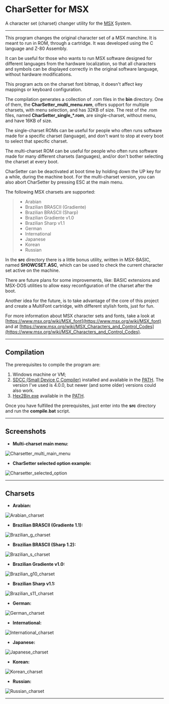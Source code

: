 # CharSetter for MSX

A character set (charset) changer utility for the [MSX](https://en.wikipedia.org/wiki/MSX) System. 

***

This program changes the original character set of a MSX manchine. It is meant to run in ROM, through a cartridge. It was developed using the C language and Z-80 Assembly. 

It can be useful for those who wants to run MSX software designed for different languages from the hardware localization, so that all characters and symbols can be displayed correctly in the original software language, without hardware modifications.
  
This program acts on the charset font bitmap, it doesn't affect key mappings or keyboard configuration.
  
The compilation generates a collection of .rom files in the **bin** directory. One of them, the **CharSetter_multi_menu.rom**, offers support for multiple charsets, with menu selection, and has 32KB of size. The rest of the .rom files, named **CharSetter_single_\*.rom**, are single-charset, without menu, and have 16KB of size.

The single-charset ROMs can be useful for people who often runs software made for a specific charset (language), and don't want to stop at every boot to select that specific charset.

The multi-charset ROM can be useful for people who often runs software made for many different charsets (languages), and/or don't bother selecting the charset at every boot.

CharSetter can be deactivated at boot time by holding down the UP key for a while, during the machine boot. For the multi-charset version, you can also abort CharSetter by pressing ESC at the main menu.

The following MSX charsets are supported:

>* Arabian
>* Brazilian BRASCII (Gradiente)
>* Brazilian BRASCII (Sharp)
>* Brazilian Gradiente v1.0
>* Brazilian Sharp v1.1
>* German
>* International
>* Japanese
>* Korean
>* Russian

In the **src** directory there is a little bonus utility, written in MSX-BASIC, named **SHOWCSET.ASC**, which can be used to check the current character set active on the machine.

There are future plans for some improvements, like: BASIC extensions and MSX-DOS utilities to allow easy reconfiguration of the charset after the boot.

Another idea for the future, is to take advantage of the core of this project and create a MultiFont cartridge, with different stylish fonts, just for fun.

For more information about MSX character sets and fonts, take a look at [https://www.msx.org/wiki/MSX_font](https://www.msx.org/wiki/MSX_font) and at [https://www.msx.org/wiki/MSX_Characters_and_Control_Codes](https://www.msx.org/wiki/MSX_Characters_and_Control_Codes).

***

Compilation
-----------

The prerequisites to compile the program are:
1) Windows machine or VM;
2) [SDCC (Small Device C Compiler)](<http://sdcc.sourceforge.net/>) installed and available in the [PATH](<https://en.wikipedia.org/wiki/PATH_(variable)>). The version I've used is 4.0.0, but newer (and some older) versions could also work.
3) [Hex2Bin.exe](<http://hex2bin.sourceforge.net/>) available in the [PATH](<https://en.wikipedia.org/wiki/PATH_(variable)>).

Once you have fulfilled the prerequisites, just enter into the **src** directory and run the **compile.bat** script.

***

Screenshots
-----------

- **Multi-charset main menu:**

![Charsetter_multi_main_menu](images/Charsetter_multi_main_menu.png)

- **CharSetter selected option example:**

![Charsetter_selected_option](images/Charsetter_selected_option.png)

***

Charsets
-----------

- **Arabian:**

![Arabian_charset](images/Arabian_charset.png)

- **Brazilian BRASCII (Gradiente 1.1):**

![Brazilian_g_charset](images/Brazilian_g_charset.png)

- **Brazilian BRASCII (Sharp 1.2):**

![Brazilian_s_charset](images/Brazilian_s_charset.png)

- **Brazilian Gradiente v1.0:**

![Brazilian_g10_charset](images/Brazilian_g10_charset.png)

- **Brazilian Sharp v1.1:**

![Brazilian_s11_charset](images/Brazilian_s11_charset.png)

- **German:**

![German_charset](images/German_charset.png)

- **International:**

![International_charset](images/International_charset.png)

- **Japanese:**

![Japanese_charset](images/Japanese_charset.png)

- **Korean:**

![Korean_charset](images/Korean_charset.png)

- **Russian:**

![Russian_charset](images/Russian_charset.png)

***
